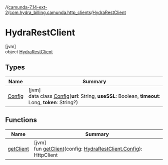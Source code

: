 //[camunda-7.14-ext-2](../../../index.md)/[com.hydra_billing.camunda.http_clients](../index.md)/[HydraRestClient](index.md)

# HydraRestClient

[jvm]\
object [HydraRestClient](index.md)

## Types

| Name | Summary |
|---|---|
| [Config](-config/index.md) | [jvm]<br>data class [Config](-config/index.md)(**url**: String, **useSSL**: Boolean, **timeout**: Long, **token**: String?) |

## Functions

| Name | Summary |
|---|---|
| [getClient](get-client.md) | [jvm]<br>fun [getClient](get-client.md)(config: [HydraRestClient.Config](-config/index.md)): HttpClient |
